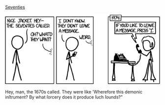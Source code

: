 [Seventies](https://xkcd.com/1072)

![Seventies](./random_comic.png)

Hey, man, the 1670s called. They were like 'Wherefore this demonic inſtrument? By what ſorcery does it produce ſuch ſounds?"

